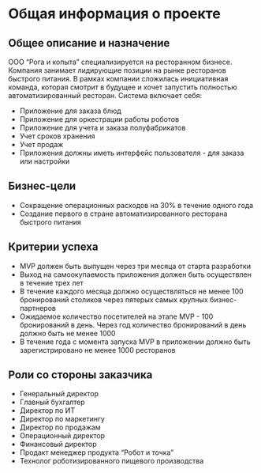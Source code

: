 # Общая информация о проекте

 ## Общее описание и назначение
ООО “Рога и копыта” специализируется на ресторанном бизнесе. Компания занимает лидирующие позиции на рынке ресторанов быстрого питания. В рамках компании сложилась инициативная команда, которая смотрит в будущее и хочет запустить полностью автоматизированный ресторан.
Система включает себя:
- Приложение для заказа блюд
- Приложение для оркестрации работы роботов
- Приложение для учета и заказа полуфабрикатов
- Учет сроков хранения
- Учет продаж
- Приложения должны иметь интерфейс пользователя - для заказа или настройки 

## Бизнес-цели
- Сокращение операционных расходов на 30% в течение одного года
- Создание первого в стране автоматизированного ресторана быстрого питания

## Критерии успеха

- MVP должен быть выпущен через три месяца от старта разработки
- Выход на самоокупаемость приложения должен быть осуществлен в течение трех лет
- В течение каждого месяца должно осуществляться не менее 100 бронирований столиков через пятерых самых крупных бизнес-партнеров
- Ожидаемое количество посетителей на этапе MVP - 100 бронирований в день. Через год количество бронирований в день должно быть не менее 1000
- В течение года с момента запуска MVP в приложении должно быть зарегистрировано не менее 1000 ресторанов

## Роли со стороны заказчика
- Генеральный директор
- Главный бухгалтер
- Директор по ИТ
- Директор по маркетингу
- Директор по продажам
- Операционный директор
- Финансовый директор
- Продакт менеджер продукта “Робот и точка”
- Технолог роботизированного пищевого производства
